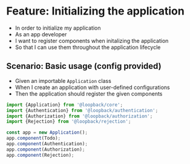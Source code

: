 # Feature: Initializing the application

* In order to initialize my application
* As an app developer
* I want to register components when initalizing the application
* So that I can use them throughout the application lifecycle

## Scenario: Basic usage (config provided)

* Given an importable `Application` class
* When I create an application with user-defined configurations
* Then the application should register the given components

```ts
import {Application} from '@loopback/core';
import {Authentication} from '@loopback/authentication';
import {Authorization} from '@loopback/authorization';
import {Rejection} from '@loopback/rejection';

const app = new Application();
app.component(Todo);
app.component(Authentication);
app.component(Authorization);
app.component(Rejection);
```
